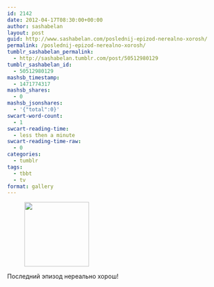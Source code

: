 ```yaml
---
id: 2142
date: 2012-04-17T08:30:00+00:00
author: sashabelan
layout: post
guid: http://www.sashabelan.com/poslednij-epizod-nerealno-xorosh/
permalink: /poslednij-epizod-nerealno-xorosh/
tumblr_sashabelan_permalink:
  - http://sashabelan.tumblr.com/post/50512980129
tumblr_sashabelan_id:
  - 50512980129
mashsb_timestamp:
  - 1471774317
mashsb_shares:
  - 0
mashsb_jsonshares:
  - '{"total":0}'
swcart-word-count:
  - 1
swcart-reading-time:
  - less then a minute
swcart-reading-time-raw:
  - 0
categories:
  - tumblr
tags:
  - tbbt
  - tv
format: gallery
---
```

<div id='gallery-183' class='gallery galleryid-2142 gallery-columns-3 gallery-size-thumbnail'>
  <figure class='gallery-item'> 
  
  <div class='gallery-icon landscape'>
    <a href='http://www.sashabelan.ru/poslednij-epizod-nerealno-xorosh/attachment/2143/'><img width="150" height="150" src="http://www.sashabelan.ru/wp-content/uploads/2012/04/tumblr_mmuu74tTVr1qarj97o1_1280-150x150.png" class="attachment-thumbnail size-thumbnail" alt="" /></a>
  </div></figure>
</div>

Последний эпизод нереально хорош!